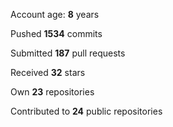 Account age: **8** years

Pushed **1534** commits

Submitted **187** pull requests

Received **32** stars

Own **23** repositories

Contributed to **24** public repositories
